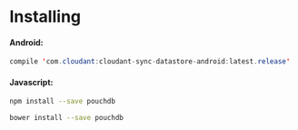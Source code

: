 # Installing

#### Android:
```java
compile 'com.cloudant:cloudant-sync-datastore-android:latest.release'
```

#### Javascript:
```bash
npm install --save pouchdb
```

```bash
bower install --save pouchdb
```
